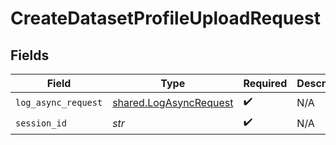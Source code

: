 # CreateDatasetProfileUploadRequest


## Fields

| Field                                                            | Type                                                             | Required                                                         | Description                                                      |
| ---------------------------------------------------------------- | ---------------------------------------------------------------- | ---------------------------------------------------------------- | ---------------------------------------------------------------- |
| `log_async_request`                                              | [shared.LogAsyncRequest](../../models/shared/logasyncrequest.md) | :heavy_check_mark:                                               | N/A                                                              |
| `session_id`                                                     | *str*                                                            | :heavy_check_mark:                                               | N/A                                                              |
